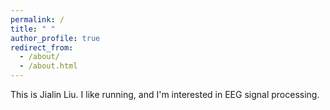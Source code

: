 ```yaml
---
permalink: /
title: " "
author_profile: true
redirect_from: 
  - /about/
  - /about.html
---
```


This is Jialin Liu. I like running, and I'm interested in EEG signal processing.







